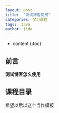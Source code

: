 ```yaml
---
layout: post
title:  "测试博客使用"
categories: 学习课程
tags:  Java
author: jida
---
```


* content
{:toc}


## 前言


**测试博客怎么使用**

##  课程目录

希望以后以这个当作模板
